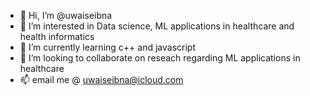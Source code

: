 - 👋 Hi, I’m @uwaiseibna
- 👀 I’m interested in Data science, ML applications in healthcare and health informatics
- 🌱 I’m currently learning c++ and javascript
- 💞️ I’m looking to collaborate on reseach regarding ML applications in healthcare
- 📫 email me @ uwaiseibna@icloud.com

<!---
uwaiseibna/uwaiseibna is a ✨ special ✨ repository because its `README.md` (this file) appears on your GitHub profile.
You can click the Preview link to take a look at your changes.
--->
